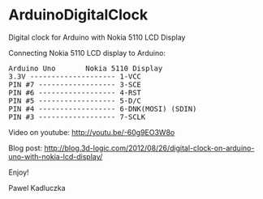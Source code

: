 ArduinoDigitalClock
===================

Digital clock for Arduino with Nokia 5110 LCD Display

Connecting Nokia 5110 LCD display to Arduino:

<pre>
Arduino Uno       Nokia 5110 Display
3.3V -------------------- 1-VCC
PIN #7 ------------------ 3-SCE
PIN #6 ------------------ 4-RST
PIN #5 ------------------ 5-D/C
PIN #4 ------------------ 6-DNK(MOSI) (SDIN)
PIN #3 ------------------ 7-SCLK
</pre>

Video on youtube:
http://youtu.be/-60g9EO3W8o

Blog post: 
http://blog.3d-logic.com/2012/08/26/digital-clock-on-arduino-uno-with-nokia-lcd-display/

Enjoy!

Pawel Kadluczka